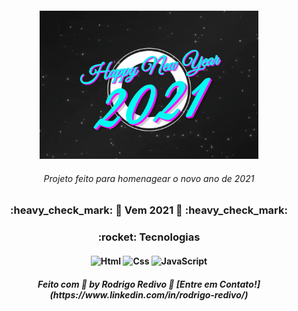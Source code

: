 <h4 align="center">
    <img alt="HappyNewYear" title="Happy New Year 2021" src="https://raw.githubusercontent.com/RodrigoRedivo/happy-new-year/master/assets/HappyNewYear.gif" width="350px" />
</h4>

###### <p align="center">Projeto feito para homenagear o novo ano de 2021</p>

<h3 align="center"> 
	:heavy_check_mark: 🚀 Vem 2021 🚀 :heavy_check_mark:
</h3>


<h3 align="center"> 
	:rocket: Tecnologias 
</h3>

<h4 align="center">
  <img alt="Html" title="Html" src="https://cdn.pixabay.com/photo/2017/08/05/11/16/logo-2582748_960_720.png" width="80px" />
  <img alt="Css" title="Css" src="https://cdn.pixabay.com/photo/2017/08/05/11/16/logo-2582747_960_720.png" width="80px" />
  <img alt="JavaScript" title="JavaScript" src="https://www.ioanavladau.com/imgs/circle-js-v2.png" width="80px" />
</h4>

<h5 align="center"> 
Feito com 💜 by Rodrigo Redivo 🤝 [Entre em Contato!](https://www.linkedin.com/in/rodrigo-redivo/)
</h5>
